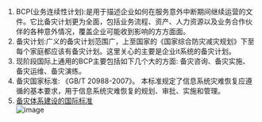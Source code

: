 1. BCP(业务连续性计划):是用于描述企业如何在服务意外中断期间继续运营的文件。它比备灾计划更为全面，包括业务流程、资产、人力资源以及业务合作伙伴的各种意外情况，覆盖企业可能收到影响的方方面面。    
2. 备灾计划:广义的备灾计划范围广，上至国家的《国家综合防灾减灾规划》下至每个家庭都应该有备灾计划。这里关心的主要是企业it系统的备灾计划。    
3. 现阶段国际上通用的BCP主要包括如下几个大的方面: 备灾咨询、备灾实施、备灾运维、备灾演练。    
4. 备灾国家标准: 《GB/T 20988-2007》。 本标准规定了信息系统灾难恢复应遵循的基本要求，用于信息系统灾难恢复的规划、审批、实施和管理。    
5. [备灾体系建设的国际标准](http://www.rongzai.com.cn/baike/10111H020.html)    
   ![image](https://user-images.githubusercontent.com/12959356/148673216-ae7e8bb0-833b-4d38-9f06-460ae017b1cd.png)     

